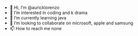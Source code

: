 - 👋 Hi, I’m @auricklorenzo
- 👀 I’m interested in coding and k drama
- 🌱 I’m currently learning java
- 💞️ I’m looking to collaborate on microsoft, apple and samsung
- 📫 How to reach me none

<!---
auricklorenzo/auricklorenzo is a ✨ special ✨ repository because its `README.md` (this file) appears on your GitHub profile.
You can click the Preview link to take a look at your changes.
--->
